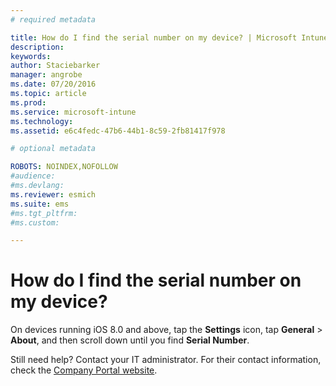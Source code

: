 ```yaml
---
# required metadata

title: How do I find the serial number on my device? | Microsoft Intune
description:
keywords:
author: Staciebarker
manager: angrobe
ms.date: 07/20/2016
ms.topic: article
ms.prod:
ms.service: microsoft-intune
ms.technology:
ms.assetid: e6c4fedc-47b6-44b1-8c59-2fb81417f978

# optional metadata

ROBOTS: NOINDEX,NOFOLLOW
#audience:
#ms.devlang:
ms.reviewer: esmich
ms.suite: ems
#ms.tgt_pltfrm:
#ms.custom:

---
```



# How do I find the serial number on my device?

On devices running iOS 8.0 and above, tap the **Settings** icon, tap **General** > **About**, and then scroll down until you find **Serial Number**.

Still need help? Contact your IT administrator. For their contact information, check the [Company Portal website](http://portal.manage.microsoft.com).


